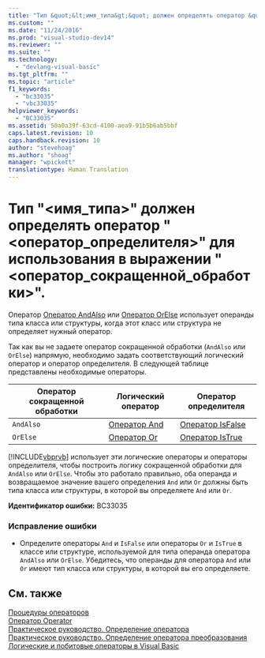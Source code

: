 ```yaml
---
title: "Тип &quot;&lt;имя_типа&gt;&quot; должен определять оператор &quot;&lt;оператор_определителя&gt;&quot; для использования в выражении &quot;&lt;оператор_сокращенной_обработки&gt;&quot;. | Microsoft Docs"
ms.custom: ""
ms.date: "11/24/2016"
ms.prod: "visual-studio-dev14"
ms.reviewer: ""
ms.suite: ""
ms.technology: 
  - "devlang-visual-basic"
ms.tgt_pltfrm: ""
ms.topic: "article"
f1_keywords: 
  - "bc33035"
  - "vbc33035"
helpviewer_keywords: 
  - "BC33035"
ms.assetid: 50a0a39f-63cd-4100-aea9-91b5b6ab5bbf
caps.latest.revision: 10
caps.handback.revision: 10
author: "stevehoag"
ms.author: "shoag"
manager: "wpickett"
translationtype: Human Translation
---
```

# Тип &quot;&lt;имя_типа&gt;&quot; должен определять оператор &quot;&lt;оператор_определителя&gt;&quot; для использования в выражении &quot;&lt;оператор_сокращенной_обработки&gt;&quot;.
Оператор [Оператор AndAlso](../../visual-basic/language-reference/operators/andalso-operator.md) или [Оператор OrElse](../../visual-basic/language-reference/operators/orelse-operator.md) использует операнды типа класса или структуры, когда этот класс или структура не определяет нужный оператор.  
  
 Так как вы не задаете оператор сокращенной обработки \(`AndAlso` или `OrElse`\) напрямую, необходимо задать соответствующий логический оператор и оператор определителя. В следующей таблице представлены необходимые операторы.  
  
|Оператор сокращенной обработки|Логический оператор|Оператор определителя|  
|------------------------------------|-------------------------|---------------------------|  
|`AndAlso`|[Оператор And](../../visual-basic/language-reference/operators/and-operator.md)|[Оператор IsFalse](../../visual-basic/language-reference/operators/isfalse-operator.md)|  
|`OrElse`|[Оператор Or](../../visual-basic/language-reference/operators/or-operator.md)|[Оператор IsTrue](../../visual-basic/language-reference/operators/istrue-operator.md)|  
  
 [!INCLUDE[vbprvb](../../csharp/programming-guide/concepts/linq/includes/vbprvb_md.md)] использует эти логические операторы и операторы определителя, чтобы построить логику сокращенной обработки для `AndAlso` или `OrElse`. Чтобы это работало правильно, оба операнда и возвращаемое значение вашего определения `And` или `Or` должны быть типа класса или структуры, в которой вы определяете `And` или `Or`.  
  
 **Идентификатор ошибки:** BC33035  
  
### Исправление ошибки  
  
-   Определите операторы `And` и `IsFalse` или операторы `Or` и `IsTrue` в классе или структуре, используемой для типа операнда оператора `AndAlso` или `OrElse`. Убедитесь, что операнды для оператора `And` или `Or` имеют тип класса или структуры, в которой вы его определяете.  
  
## См. также  
 [Процедуры операторов](../../visual-basic/programming-guide/language-features/procedures/operator-procedures.md)   
 [Оператор Operator](../../visual-basic/language-reference/statements/operator-statement.md)   
 [Практическое руководство. Определение оператора](../../visual-basic/programming-guide/language-features/procedures/how-to-define-an-operator.md)   
 [Практическое руководство. Определение оператора преобразования](../../visual-basic/programming-guide/language-features/procedures/how-to-define-a-conversion-operator.md)   
 [Логические и побитовые операторы в Visual Basic](../../visual-basic/programming-guide/language-features/operators-and-expressions/logical-and-bitwise-operators.md)